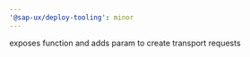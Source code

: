 ```yaml
---
'@sap-ux/deploy-tooling': minor
---
```


exposes function and adds param to create transport requests
